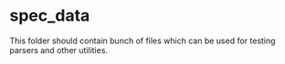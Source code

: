 # spec_data

This folder should contain bunch of files which can be used for testing parsers and other utilities.
